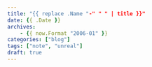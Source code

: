 ```yaml
---
title: "{{ replace .Name "-" " " | title }}"
date: {{ .Date }}
archives:
    - {{ now.Format "2006-01" }}
categories: ["blog"]
tags: ["note", "unreal"]
draft: true
---
```


